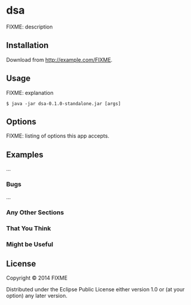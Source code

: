 # dsa

FIXME: description

## Installation

Download from http://example.com/FIXME.

## Usage

FIXME: explanation

    $ java -jar dsa-0.1.0-standalone.jar [args]

## Options

FIXME: listing of options this app accepts.

## Examples

...

### Bugs

...

### Any Other Sections
### That You Think
### Might be Useful

## License

Copyright © 2014 FIXME

Distributed under the Eclipse Public License either version 1.0 or (at
your option) any later version.
